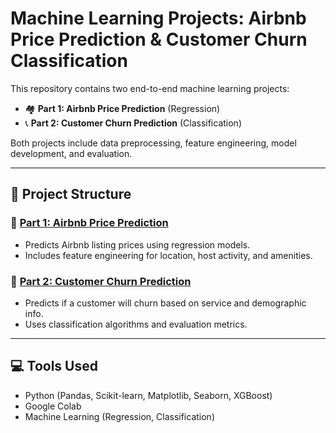 #  Machine Learning Projects: Airbnb Price Prediction & Customer Churn Classification

This repository contains two end-to-end machine learning projects:

- 🏘️ **Part 1: Airbnb Price Prediction** (Regression)
- 📞 **Part 2: Customer Churn Prediction** (Classification)

Both projects include data preprocessing, feature engineering, model development, and evaluation.

---

## 📁 Project Structure

### 🔹 [Part 1: Airbnb Price Prediction](./Part_1_Airbnb_Price_Prediction/)
- Predicts Airbnb listing prices using regression models.
- Includes feature engineering for location, host activity, and amenities.

### 🔹 [Part 2: Customer Churn Prediction](./Part_2_Customer_Churn_Prediction/)
- Predicts if a customer will churn based on service and demographic info.
- Uses classification algorithms and evaluation metrics.

---

## 💻 Tools Used
- Python (Pandas, Scikit-learn, Matplotlib, Seaborn, XGBoost)
- Google Colab
- Machine Learning (Regression, Classification)
